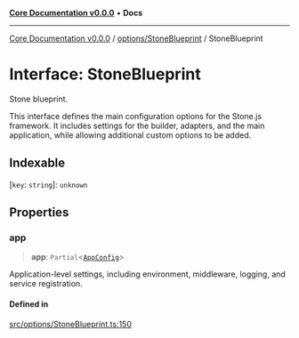 [**Core Documentation v0.0.0**](../../../README.md) • **Docs**

***

[Core Documentation v0.0.0](../../../modules.md) / [options/StoneBlueprint](../README.md) / StoneBlueprint

# Interface: StoneBlueprint

Stone blueprint.

This interface defines the main configuration options for the Stone.js framework.
It includes settings for the builder, adapters, and the main application,
while allowing additional custom options to be added.

## Indexable

 \[`key`: `string`\]: `unknown`

## Properties

### app

> **app**: `Partial`\<[`AppConfig`](AppConfig.md)\>

Application-level settings, including environment, middleware, logging, and service registration.

#### Defined in

[src/options/StoneBlueprint.ts:150](https://github.com/stonemjs/core/blob/be89f756f02a94c320588453a86b3e95bc4e060f/src/options/StoneBlueprint.ts#L150)
